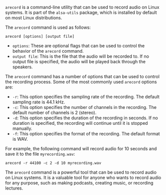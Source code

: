 `arecord` is a command-line utility that can be used to record audio on Linux systems. It is part of the `alsa-utils` package, which is installed by default on most Linux distributions.

The `arecord` command is used as follows:

```
arecord [options] [output file]
```

* `options`: These are optional flags that can be used to control the behavior of the `arecord` command.
* `output file`: This is the file that the audio will be recorded to. If no output file is specified, the audio will be played back through the speakers.

The `arecord` command has a number of options that can be used to control the recording process. Some of the most commonly used `arecord` options are:

* `-r`: This option specifies the sampling rate of the recording. The default sampling rate is 44.1 kHz.
* `-c`: This option specifies the number of channels in the recording. The default number of channels is 2 (stereo).
* `-d`: This option specifies the duration of the recording in seconds. If no duration is specified, the recording will continue until it is stopped manually.
* `-f`: This option specifies the format of the recording. The default format is WAV.

For example, the following command will record audio for 10 seconds and save it to the file `myrecording.wav`:

```
arecord -r 44100 -c 2 -d 10 myrecording.wav
```

The `arecord` command is a powerful tool that can be used to record audio on Linux systems. It is a valuable tool for anyone who wants to record audio for any purpose, such as making podcasts, creating music, or recording lectures.
